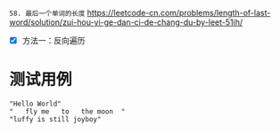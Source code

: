 
`58. 最后一个单词的长度` https://leetcode-cn.com/problems/length-of-last-word/solution/zui-hou-yi-ge-dan-ci-de-chang-du-by-leet-51ih/
- [x] 方法一：反向遍历

# 测试用例

```
"Hello World"
"   fly me   to   the moon  "
"luffy is still joyboy"
```
